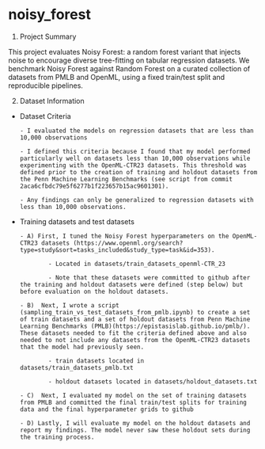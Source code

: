 # noisy_forest

1) Project Summary

This project evaluates Noisy Forest: a random forest variant that injects noise to encourage diverse tree-fitting on tabular regression datasets. We benchmark Noisy Forest against Random Forest on a curated collection of datasets from PMLB and OpenML, using a fixed train/test split and reproducible pipelines.


2. Dataset Information
   
- Dataset Criteria
  
      - I evaluated the models on regression datasets that are less than 10,000 observations
  
      - I defined this criteria because I found that my model performed particularly well on datasets less than 10,000 observations while experimenting with the OpenML-CTR23 datasets. This threshold was defined prior to the creation of training and holdout datasets from the Penn Machine Learning Benchmarks (see script from commit 2aca6cfbdc79e5f6277b1f223657b15ac9601301).
  
      - Any findings can only be generalized to regression datasets with less than 10,000 observations.
  
- Training datasets and test datasets
  
      - A) First, I tuned the Noisy Forest hyperparameters on the OpenML-CTR23 datasets (https://www.openml.org/search?type=study&sort=tasks_included&study_type=task&id=353).
  
              - Located in datasets/train_datasets_openml-CTR_23
  
              - Note that these datasets were committed to github after the training and holdout datasets were defined (step below) but before evaluation on the holdout datasets.
  
      - B)  Next, I wrote a script (sampling_train_vs_test_datasets_from_pmlb.ipynb) to create a set of train datasets and a set of holdout datasets from Penn Machine Learning Benchmarks (PMLB)(https://epistasislab.github.io/pmlb/). These datasets needed to fit the criteria defined above and also needed to not include any datasets from the OpenML-CTR23 datasets that the model had previously seen.
  
              - train datasets located in datasets/train_datasets_pmlb.txt
  
              - holdout datasets located in datasets/holdout_datasets.txt
  
      - C)  Next, I evaluated my model on the set of training datasets from PMLB and committed the final train/test splits for training data and the final hyperparameter grids to github
  
      - D) Lastly, I will evaluate my model on the holdout datasets and report my findings. The model never saw these holdout sets during the training process. 


  


